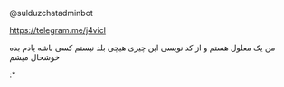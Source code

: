 @sulduzchatadminbot

https://telegram.me/j4vicl

من یک معلول هستم و از کد نویسی این چیزی هیچی بلد نیستم کسی باشه یادم بده خوشحال میشم

:*